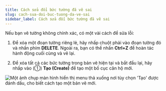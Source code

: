 ```yaml
---
title: Cách sửa đổi bức tường đã vẽ sai
slug: cach-sua-doi-buc-tuong-da-ve-sai
sidebar_label: Cách sửa đổi bức tường đã vẽ sai
---
```


Nếu bạn vẽ tường không chính xác, có một vài cách để sửa lỗi:

1. Để xóa một đoạn tường riêng lẻ, hãy nhấp chuột phải vào đoạn tường đó và nhấn phím **DELETE**. Ngoài ra, bạn có thể nhấn **Ctrl+Z** để hoàn tác hành động cuối cùng và vẽ lại.

2. Để xóa tất cả các bức tường trong bản vẽ hiện tại và bắt đầu lại, hãy nhấp vào (①) **Tạo (Create)** để tạo một bố cục căn hộ mới.

![Một ảnh chụp màn hình hiển thị menu thả xuống nơi tùy chọn 'Tạo' được đánh dấu, cho biết cách tạo một bản vẽ mới.](https://storage.googleapis.com/jegavn_kb/images/830cf2ab-afa3-4a8d-bd7d-5c9ef0f8525e.png)